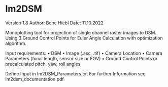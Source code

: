 # Im2DSM

Version 1.8
Author: Bene Hiebl
Date: 11.10.2022

Monoplotting tool for projection of single channel raster images to DSM.
Using 3 Ground Control Points for Euler Angle Calculation with optimization algorithm.

Input requirements:
•	DSM
•	Image (.asc, .tif)
•	Camera Location 
•	Camera Parameters (focal length, sensor size or FOV)
•	Ground Control Points or precalculated pitch, yaw, roll angles

Define Input in Im2DSM_Parameters.txt
For further Information see im2dsm_documentation.pdf
